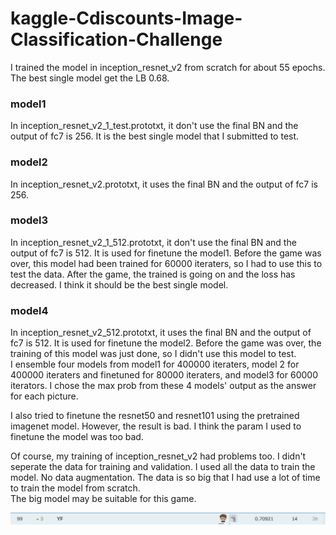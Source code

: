 # kaggle-Cdiscounts-Image-Classification-Challenge

I trained the model in inception_resnet_v2 from scratch for about 55 epochs. The best single model get the LB 0.68.  
  
### model1  
In inception_resnet_v2_1_test.prototxt, it don't use the final BN and the output of fc7 is 256. 
It is the best single model that I submitted to test.  
### model2  
In inception_resnet_v2.prototxt, it uses the final BN and the output of fc7 is 256.  
### model3  
In inception_resnet_v2_1_512.prototxt, it don't use the final BN and the output of fc7 is 512. 
It is used for finetune the model1. 
Before the game was over, this model had been trained for 60000 iteraters, so I had to use this to test the data. 
After the game, the trained is going on and the loss has decreased. I think it should be the best single model.  
### model4  
In inception_resnet_v2_512.prototxt, it uses the final BN and the output of fc7 is 512. 
It is used for finetune the model2. 
Before the game was over, the training of this model was just done, so I didn't use this model to test.  
I ensemble four models from model1 for 400000 iteraters, model 2 for 400000 iteraters and finetuned for 80000 iteraters, 
and model3 for 60000 iterators. I chose the max prob from these 4 models' output as the answer for each picture.
  
I also tried to finetune the resnet50 and resnet101 using the pretrained imagenet model. 
However, the result is bad. I think the param I used to finetune the model was too bad.  

Of course, my training of inception_resnet_v2 had problems too. I didn't seperate the data for training and validation.
I used all the data to train the model. No data augmentation. 
The data is so big that I had use a lot of time to train the model from scratch.  
The big model may be suitable for this game.  
  
  
![](rank.png)
